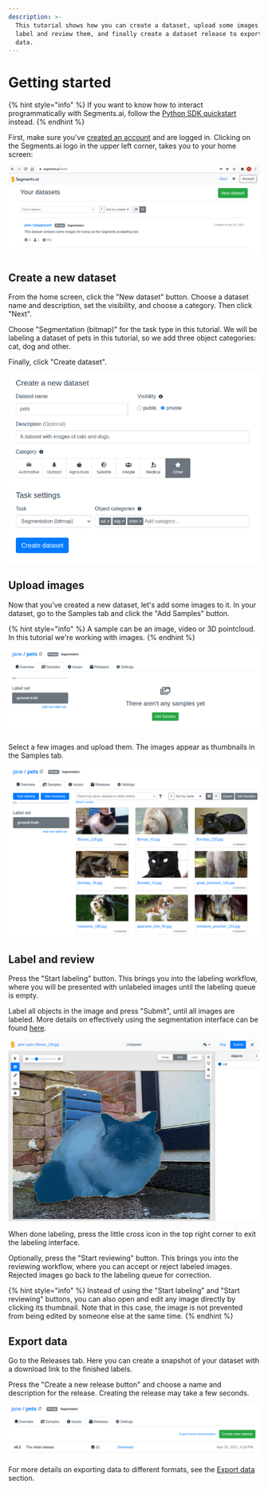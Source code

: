 ```yaml
---
description: >-
  This tutorial shows how you can create a dataset, upload some images in it,
  label and review them, and finally create a dataset release to export your
  data.
---
```


# Getting started

{% hint style="info" %}
If you want to know how to interact programmatically with Segments.ai, follow the [Python SDK quickstart](python-sdk-quickstart.md) instead.
{% endhint %}

First, make sure you've [created an account](https://segments.ai/join) and are logged in. Clicking on the Segments.ai logo in the upper left corner, takes you to your home screen:

![On the home screen you see a list of all your own datasets, and the datasets of others in which you're a collaborator.](<../.gitbook/assets/image (25) (1) (1).png>)

## Create a new dataset

From the home screen, click the "New dataset" button. Choose a dataset name and description, set the visibility, and choose a category. Then click "Next".

Choose "Segmentation (bitmap)" for the task type in this tutorial. We will be labeling a dataset of pets in this tutorial, so we add three object categories: cat, dog and other.&#x20;

Finally, click "Create dataset".

![](<../.gitbook/assets/image (14).png>)

## Upload images

Now that you've created a new dataset, let's add some images to it. In your dataset, go to the Samples tab and click the "Add Samples" button.

{% hint style="info" %}
A sample can be an image, video or 3D pointcloud. In this tutorial we're working with images.
{% endhint %}

![](<../.gitbook/assets/image (24) (1) (1) (1).png>)

Select a few images and upload them. The images appear as thumbnails in the Samples tab.

![](<../.gitbook/assets/image (18).png>)

## Label and review

Press the "Start labeling" button. This brings you into the labeling workflow, where you will be presented with unlabeled images until the labeling queue is empty.&#x20;

Label all objects in the image and press "Submit", until all images are labeled. More details on effectively using the segmentation interface can be found [here](../guides/use-the-labeling-interfaces/image-segmentation-interface.md).

![](<../.gitbook/assets/image (7) (1).png>)

When done labeling, press the little cross icon in the top right corner to exit the labeling interface.

Optionally, press the "Start reviewing" button. This brings you into the reviewing workflow, where you can accept or reject labeled images. Rejected images go back to the labeling queue for correction.

{% hint style="info" %}
Instead of using the "Start labeling" and "Start reviewing" buttons, you can also open and edit any image directly by clicking its thumbnail. Note that in this case, the image is not prevented from being edited by someone else at the same time.
{% endhint %}

## Export data

Go to the Releases tab. Here you can create a snapshot of your dataset with a download link to the finished labels.

Press the "Create a new release button" and choose a name and description for the release. Creating the release may take a few seconds.

![](<../.gitbook/assets/image (15).png>)

For more details on exporting data to different formats, see the [Export data](../how-to-integrate/export/) section.
